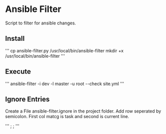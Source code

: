 # Ansible Filter

Script to filter for ansible changes.

## Install

'''
cp ansible-filter.py /usr/local/bin/ansible-filter
mkdir +x /usr/local/bin/ansible-filter
'''

## Execute

'''
ansible-filter -i dev -l master -u root --check site.yml
'''

## Ignore Entries

Create a File ansible-filter.ignore in the project folder. Add row seperated by semicolon. First col matcg is task and second is current line.

'''
<task1>;<line>
<task2>;<line>
'''

